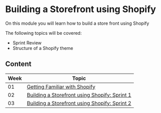 # Building a Storefront using Shopify

On this module you will learn how to build a store front using Shopify

The following topics will be covered:

* Sprint Review
* Structure of a Shopify theme

## Content

Week | Topic
----- | ----
01 | [Getting Familiar with Shopify](https://github.com/magma-labs/MagmaHackers/tree/master/module-02/week-01)
02 | [Building a Storefront using Shopify: Sprint 1](https://github.com/magma-labs/MagmaHackers/tree/master/module-02/week-02)
03 | [Building a Storefront using Shopify: Sprint 2]()
